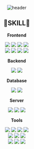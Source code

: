<div align="center">
  
  ![header](https://capsule-render.vercel.app/api?type=waving&height=220&color=0:bdbcf6,100:fcdbe4&text=WELCOME&reversal=true&textBg=false&fontColor=FFFFFF&fontSize=50&fontAlignY=35&animation=fadeIn&stroke=8f64af70&strokeWidth=2&desc=상상을%20개발하는%20개발자,%20정유선입니다.&descAlignY=55)
  
  <h2>🔧SKILL🔧</h2>
  <div>
    <p><b>Frontend</b></p>
    <div>
      <img src="https://img.shields.io/badge/HTML-E34F26?style=for-the-badge&logo=html5&logoColor=fff">
      <img src="https://img.shields.io/badge/CSS-1572B6?style=for-the-badge&logo=css3&logoColor=fff">
      <img src="https://img.shields.io/badge/sass-CC6699?style=for-the-badge&logo=sass&logoColor=fff">
      <img src="https://img.shields.io/badge/javascript-F7DF1E?style=for-the-badge&logo=javascript&logoColor=fff">
    </div>
    <div>
      <img src="https://img.shields.io/badge/jquery-0769AD?style=for-the-badge&logo=jquery&logoColor=fff">
      <img src="https://img.shields.io/badge/vue.js-4FC08D?style=for-the-badge&logo=vuedotjs&logoColor=fff">
      <img src="https://img.shields.io/badge/react-61DAFB?style=for-the-badge&logo=react&logoColor=fff">
      <img src="https://img.shields.io/badge/styledcomponents-DB7093?style=for-the-badge&logo=styledcomponents&logoColor=fff">
    </div>
  </div>
  <div>
    <p><b>Backend</b></p>
    <div>
      <img src="https://img.shields.io/badge/php-777BB4?style=for-the-badge&logo=php&logoColor=fff">
      <img src="https://img.shields.io/badge/laravel-FF2D20?style=for-the-badge&logo=laravel&logoColor=fff">
    </div>
  </div>
  <div>
    <p><b>Database</b></p>
    <div>
      <img src="https://img.shields.io/badge/mysql-4479A1?style=for-the-badge&logo=mysql&logoColor=fff">
      <img src="https://img.shields.io/badge/mariadb-003545?style=for-the-badge&logo=mariadb&logoColor=fff">
    </div>
  </div>
  <div>
    <p><b>Server</b></p>
    <div>
      <img src="https://img.shields.io/badge/linux-FCC624?style=for-the-badge&logo=linux&logoColor=fff">
      <img src="https://img.shields.io/badge/aws-232F3E?style=for-the-badge&logo=amazonaws&logoColor=fff">
      <img src="https://img.shields.io/badge/nginx-009639?style=for-the-badge&logo=nginx&logoColor=fff">
    </div>
  </div>
  <div>
    <p><b>Tools</b></p>
    <div>
      <img src="https://img.shields.io/badge/vscode-007ACC?style=for-the-badge&logo=visualstudiocode&logoColor=fff">
      <img src="https://img.shields.io/badge/vim-019733?style=for-the-badge&logo=vim&logoColor=fff">
      <img src="https://img.shields.io/badge/dbeaver-382923?style=for-the-badge&logo=dbeaver&logoColor=fff">
      <img src="https://img.shields.io/badge/postman-FF6C37?style=for-the-badge&logo=postman&logoColor=fff">
    </div>
    <div>
      <img src="https://img.shields.io/badge/jira-0052CC?style=for-the-badge&logo=jira&logoColor=fff">
      <img src="https://img.shields.io/badge/redmine-B32024?style=for-the-badge&logo=redmine&logoColor=fff">
      <img src="https://img.shields.io/badge/slack-4A154B?style=for-the-badge&logo=slack&logoColor=fff">
    </div>
    <div>
      <img src="https://img.shields.io/badge/git-F05032?style=for-the-badge&logo=git&logoColor=fff">
      <img src="https://img.shields.io/badge/github-181717?style=for-the-badge&logo=github&logoColor=fff">
      <img src="https://img.shields.io/badge/gitlab-FC6D26?style=for-the-badge&logo=gitlab&logoColor=fff">
    </div>
  </div>
</div>

